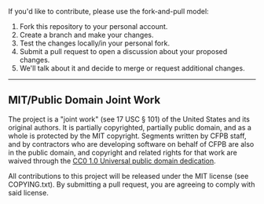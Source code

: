 If you'd like to contribute, please use the fork-and-pull model:

1. Fork this repository to your personal account.
2. Create a branch and make your changes.
3. Test the changes locally/in your personal fork.
4. Submit a pull request to open a discussion about your proposed changes.
5. We'll talk about it and decide to merge or request additional changes.

---

## MIT/Public Domain Joint Work

The project is a "joint work" (see 17 USC § 101) of the United States and
its original authors. It is partially copyrighted, partially public domain,
and as a whole is protected by the MIT copyright. Segments written by CFPB
staff, and by contractors who are developing software on behalf of CFPB are
also in the public domain, and copyright and related rights for that work
are waived through the [CC0 1.0 Universal public domain dedication][CC0].

All contributions to this project will be released under the MIT license
(see COPYING.txt). By submitting a pull request, you are agreeing to comply
with said license.

[CC0]: http://creativecommons.org/publicdomain/zero/1.0/
